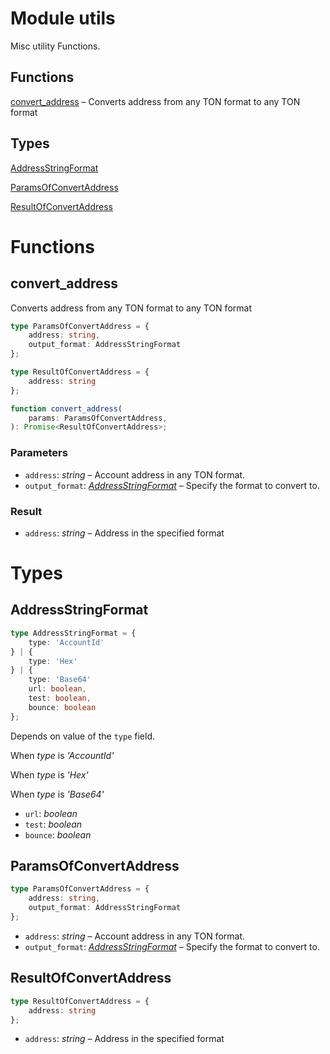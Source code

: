 # Module utils

 Misc utility Functions.
## Functions
[convert_address](#convert_address) – Converts address from any TON format to any TON format

## Types
[AddressStringFormat](#AddressStringFormat)

[ParamsOfConvertAddress](#ParamsOfConvertAddress)

[ResultOfConvertAddress](#ResultOfConvertAddress)


# Functions
## convert_address

Converts address from any TON format to any TON format

```ts
type ParamsOfConvertAddress = {
    address: string,
    output_format: AddressStringFormat
};

type ResultOfConvertAddress = {
    address: string
};

function convert_address(
    params: ParamsOfConvertAddress,
): Promise<ResultOfConvertAddress>;
```
### Parameters
- `address`: _string_ – Account address in any TON format.
- `output_format`: _[AddressStringFormat](mod_utils.md#AddressStringFormat)_ – Specify the format to convert to.
### Result

- `address`: _string_ – Address in the specified format


# Types
## AddressStringFormat
```ts
type AddressStringFormat = {
    type: 'AccountId'
} | {
    type: 'Hex'
} | {
    type: 'Base64'
    url: boolean,
    test: boolean,
    bounce: boolean
};
```
Depends on value of the  `type` field.

When _type_ is _'AccountId'_


When _type_ is _'Hex'_


When _type_ is _'Base64'_


- `url`: _boolean_
- `test`: _boolean_
- `bounce`: _boolean_


## ParamsOfConvertAddress
```ts
type ParamsOfConvertAddress = {
    address: string,
    output_format: AddressStringFormat
};
```
- `address`: _string_ – Account address in any TON format.
- `output_format`: _[AddressStringFormat](mod_utils.md#AddressStringFormat)_ – Specify the format to convert to.


## ResultOfConvertAddress
```ts
type ResultOfConvertAddress = {
    address: string
};
```
- `address`: _string_ – Address in the specified format


